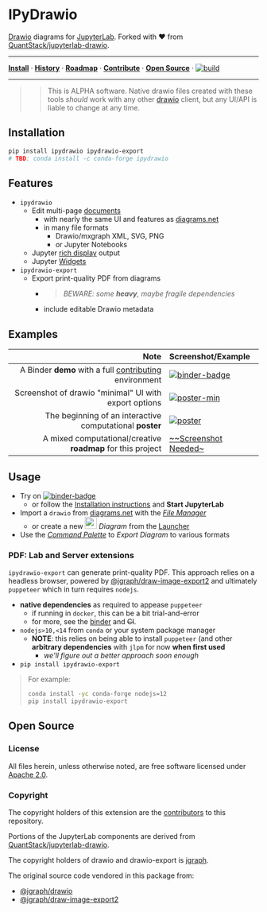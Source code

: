 # IPyDrawio

[Drawio][] diagrams for [JupyterLab][]. Forked with ❤️ from
[QuantStack/jupyterlab-drawio][].

---

**[Install](#installation)** &middot; **[History]** &middot; **[Roadmap]**
&middot; **[Contribute](./CONTRIBUTING.md)** &middot;
**[Open Source](#open-source)** &middot; [![build][workflow-badge]][workflow]

---

> > This is ALPHA software. Native drawio files created with these tools
> > _should_ work with any other [drawio][] client, but any UI/API is liable to
> > change at any time.

[history]: https://github.com/deathbeds/ipydrawio/blob/master/CHANGELOG.md
[binder]:
  http://mybinder.org/v2/gh/deathbeds/ipydrawio/master?urlpath=lab/tree/docs/Poster.dio.svg
[binder-badge]: https://mybinder.org/badge_logo.svg
[workflow-badge]:
  https://github.com/deathbeds/ipydrawio/workflows/.github/workflows/ci.yml/badge.svg
[workflow]:
  https://github.com/deathbeds/ipydrawio/actions?query=branch%3Amaster+workflow%3A.github%2Fworkflows%2Fci.yml
[roadmap]:
  https://github.com/deathbeds/ipydrawio/blob/master/docs/ROADMAP.dio.ipynb

## Installation

```bash
pip install ipydrawio ipydrawio-export
# TBD: conda install -c conda-forge ipydrawio
```

## Features

- `ipydrawio`
  - Edit multi-page [documents][]
    - with nearly the same UI and features as [diagrams.net][drawio]
    - in many file formats
      - Drawio/mxgraph XML, SVG, PNG
      - or Jupyter Notebooks
  - Jupyter [rich display][] output
  - Jupyter [Widgets][]
- `ipydrawio-export`
  - Export print-quality PDF from diagrams
    - > _BEWARE: some **heavy**, maybe fragile dependencies_
    - include editable Drawio metadata

[documents]:
  https://github.com/deathbeds/ipydrawio/blob/master/docs/Diagram%20Document.ipynb
[rich display]:
  https://github.com/deathbeds/ipydrawio/blob/master/docs/Diagram%20Rich%20Display.ipynb
[widgets]:
  https://github.com/deathbeds/ipydrawio/blob/master/docs/Diagram%20Widgets.ipynb

## Examples

|                                                                        Note | Screenshot/Example                               |
| --------------------------------------------------------------------------: | :----------------------------------------------- |
| A Binder **demo** with a full [contributing](./CONTRIBUTING.md) environment | [![binder-badge][]][binder]                      |
|                       Screenshot of drawio "minimal" UI with export options | [![poster-min]][poster-min]                      |
|                    The beginning of an interactive computational **poster** | [![poster][]][poster]                            |
|                 A mixed computational/creative **roadmap** for this project | [~~Screenshot Needed~](./docs/ROADMAP.dio.ipynb) |

[poster-min]:
  https://raw.githubusercontent.com/deathbeds/ipydrawio/master/docs/_static/images/poster.png
[poster]:
  https://raw.githubusercontent.com/deathbeds/ipydrawio/master/docs/Poster.dio.svg

## Usage

- Try on [![binder-badge][]][binder]
  - or follow the [Installation instructions](#installation) and **Start
    JupyterLab**
- Import a `drawio` from [diagrams.net](https://diagrams.net) with the _[File
  Manager][]_
  - or create a new
    <img src="./packages/ipydrawio/style/img/drawio.svg" width="24"/> _Diagram_
    from the [Launcher][]
- Use the _[Command Palette][]_ to _Export Diagram_ to various formats

[command palette]:
  https://jupyterlab.readthedocs.io/en/stable/user/commands.html?highlight=command%20palette
[launcher]:
  https://jupyterlab.readthedocs.io/en/stable/user/files.html?highlight=Launcher#creating-files-and-activities
[file manager]: https://jupyterlab.readthedocs.io/en/stable/user/files.html

### PDF: Lab and Server extensions

`ipydrawio-export` can generate print-quality PDF. This approach relies on a
headless browser, powered by [@jgraph/draw-image-export2] and ultimately
`puppeteer` which in turn requires `nodejs`.

- **native dependencies** as required to appease `puppeteer`
  - if running in `docker`, this can be a bit trial-and-error
  - for more, see the [binder][apt-txt] and ~~CI~~.
- `nodejs>10,<14` from `conda` or your system package manager
  - **NOTE**: this relies on being able to install `puppeteer` (and other
    **arbitrary dependencies** with `jlpm` for now **when first used**
    - _we'll figure out a better approach soon enough_
- `pip install ipydrawio-export`

[puppeteer]: https://github.com/puppeteer/puppeteer
[@jgraph/draw-image-export2]: https://github.com/jgraph/draw-image-export2
[apt-txt]: https://github.com/deathbeds/ipydrawio/blob/master/binder/apt.txt

> For example:
>
> ```bash
> conda install -yc conda-forge nodejs=12
> pip install ipydrawio-export
> ```

## Open Source

### License

All files herein, unless otherwise noted, are free software licensed under
[Apache 2.0].

[apache 2.0]: https://github.com/deathbeds/ipydrawio/blob/master/LICENSE.txt

### Copyright

The copyright holders of this extension are the [contributors][] to this
repository.

Portions of the JupyterLab components are derived from
[QuantStack/jupyterlab-drawio][].

The copyright holders of drawio and drawio-export is
[jgraph](http://www.jgraph.com).

The original source code vendored in this package from:

- [@jgraph/drawio][]
- [@jgraph/draw-image-export2][]

[@jgraph/drawio]: https://github.com/jgraph/drawio
[@jgraph/draw-image-export2]: https://github.com/jgraph/draw-image-export2
[contributing.md]: ./CONTRIBUTING.md
[jupyterlab]: https://github.com/jupyterlab/jupyterlab
[drawio]: https://www.diagrams.net
[quantstack/jupyterlab-drawio]: https://github.com/QuantStack/jupyterlab-drawio
[contributors]: https://github.com/deathbeds/ipydrawio/graphs/contributors
